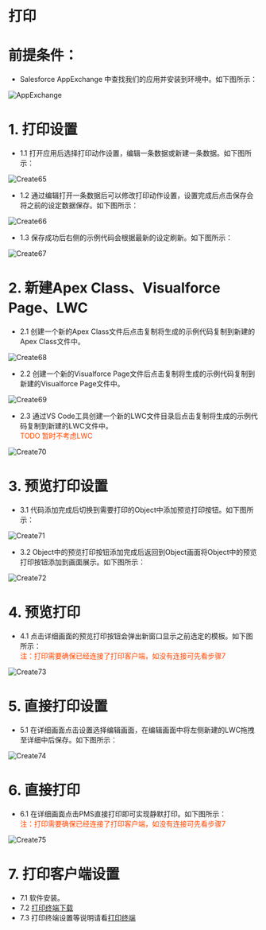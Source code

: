 # 打印

# **前提条件：**

- Salesforce AppExchange 中查找我们的应用并安装到环境中。如下图所示：

![AppExchange](../_images/zh-cn//AppExchange.png)

# **1. 打印设置**

- 1.1 打开应用后选择打印动作设置，编辑一条数据或新建一条数据。如下图所示：

![Create65](../_images/zh-cn//Create65.gif)

- 1.2 通过编辑打开一条数据后可以修改打印动作设置，设置完成后点击保存会将之前的设定数据保存。如下图所示：

![Create66](../_images/zh-cn//Create66.png)

- 1.3 保存成功后右侧的示例代码会根据最新的设定刷新。如下图所示：

![Create67](../_images/zh-cn//Create67.gif)

# **2. 新建Apex Class、Visualforce Page、LWC**

- 2.1 创建一个新的Apex Class文件后点击复制将生成的示例代码复制到新建的Apex Class文件中。

![Create68](../_images/zh-cn//Create68.gif)

- 2.2 创建一个新的Visualforce Page文件后点击复制将生成的示例代码复制到新建的Visualforce Page文件中。

![Create69](../_images/zh-cn//Create69.gif)

- 2.3 通过VS Code工具创建一个新的LWC文件目录后点击复制将生成的示例代码复制到新建的LWC文件中。
<span style="display:block;color:orangered;">TODO 暂时不考虑LWC</span>

![Create70](../_images/zh-cn//Create70.gif)

# **3. 预览打印设置**

- 3.1 代码添加完成后切换到需要打印的Object中添加预览打印按钮。如下图所示：

![Create71](../_images/zh-cn//Create71.gif)

- 3.2 Object中的预览打印按钮添加完成后返回到Object画面将Object中的预览打印按钮添加到画面展示。如下图所示：

![Create72](../_images/zh-cn//Create72.gif)

# **4. 预览打印**

- 4.1 点击详细画面的预览打印按钮会弹出新窗口显示之前选定的模板。如下图所示：
<span style="display:block;color:orangered;">注：打印需要确保已经连接了打印客户端，如没有连接可先看步骤7</span>

![Create73](../_images/zh-cn//Create73.png)


# **5. 直接打印设置**

- 5.1 在详细画面点击设置选择编辑画面，在编辑画面中将左侧新建的LWC拖拽至详细中后保存。如下图所示：

![Create74](../_images/zh-cn//Create74.gif)


# **6. 直接打印**

- 6.1 在详细画面点击PMS直接打印即可实现静默打印。如下图所示：
<span style="display:block;color:orangered;">注：打印需要确保已经连接了打印客户端，如没有连接可先看步骤7</span>

![Create75](../_images/zh-cn//Create75.png)

# **7. 打印客户端设置**

- 7.1  软件安装。
- 7.2 [打印终端下载](download.md)
- 7.3 打印终端设置等说明请看[打印终端]()
